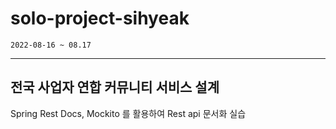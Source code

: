 # solo-project-sihyeak
`2022-08-16 ~ 08.17`

---

## 전국 사업자 연합 커뮤니티 서비스 설계

Spring Rest Docs, Mockito 를 활용하여 Rest api 문서화 실습

